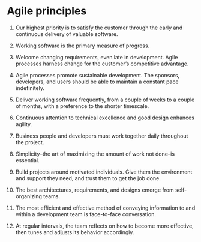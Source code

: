 # Agile principles

1. Our highest priority is to satisfy the customer through the early and continuous delivery of valuable software.

2. Working software is the primary measure of progress.

3. Welcome changing requirements, even late in development. Agile processes harness change for the customer’s competitive advantage.

4. Agile processes promote sustainable development. The sponsors, developers, and users should be able to maintain a constant pace indefinitely.

5. Deliver working software frequently, from a couple of weeks to a couple of months, with a preference to the shorter timescale.

6. Continuous attention to technical excellence and good design enhances agility.

7. Business people and developers must work together daily throughout the project.

8. Simplicity–the art of maximizing the amount of work not done–is essential.

9. Build projects around motivated individuals. Give them the environment and support they need, and trust them to get the job done.

10. The best architectures, requirements, and designs emerge from self-organizing teams.

11. The most efficient and effective method of conveying information to and within a development team is face-to-face conversation.

12. At regular intervals, the team reflects on how to become more effective, then tunes and adjusts its behavior accordingly.
